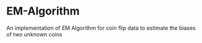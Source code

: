 # EM-Algorithm
An implementation of EM Algorithm for coin flip data to estimate the biases of two unknown coins
